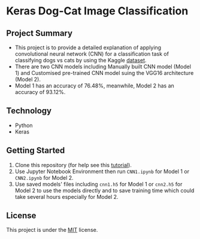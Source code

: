 # Keras Dog-Cat Image Classification
## Project Summary 
* This project is to provide a detailed explanation of applying convolutional neural network (CNN) for a classification task of classifying dogs vs cats by using the Kaggle [dataset](https://www.kaggle.com/c/dogs-vs-cats/data).
* There are two CNN models including Manually built CNN model (Model 1) and Customised pre-trained CNN model suing the VGG16 architecture (Model 2).
* Model 1 has an accuracy of 76.48%, meanwhile, Model 2 has an accuracy of 93.12%.

## Technology
* Python
* Keras

## Getting Started
1. Clone this repository (for help see this [tutorial](https://help.github.com/articles/cloning-a-repository/)).
2. Use Jupyter Notebook Environment then run `CNN1.ipynb` for Model 1 or `CNN2.ipynb` for Model 2. 
3. Use saved models' files including `cnn1.h5` for Model 1 or `cnn2.h5` for Model 2 to use the models directly and to save training time which could take several hours especially for Model 2.

## License
This project is under the [MIT](https://github.com/dukele35/time_series1/blob/master/LICENSE) license. 

